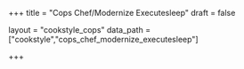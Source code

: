 +++
title = "Cops Chef/Modernize Executesleep"
draft = false

layout = "cookstyle_cops"
data_path = ["cookstyle","cops_chef_modernize_executesleep"]

+++

<!-- The content of this page is automatically generated from the
cops_chef_modernize_executesleep.yml file in github.com/chef/cookstyle/docs-chef-io/data/cookstyle. -->
